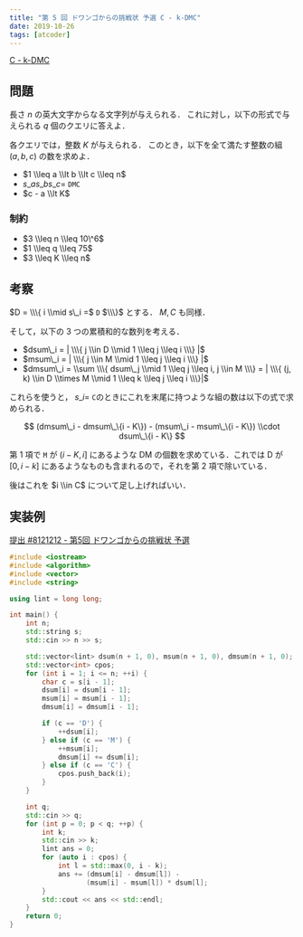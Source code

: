 ```yaml
---
title: "第 5 回 ドワンゴからの挑戦状 予選 C - k-DMC"
date: 2019-10-26
tags: [atcoder]
---
```


[C - k-DMC](https://atcoder.jp/contests/dwacon5th-prelims/tasks/dwacon5th_prelims_c)

## 問題

長さ $n$ の英大文字からなる文字列が与えられる．
これに対し，以下の形式で与えられる $q$ 個のクエリに答えよ．

各クエリでは，整数 $K$ が与えられる．
このとき，以下を全て満たす整数の組 $(a, b, c)$ の数を求めよ．

- $1 \\leq a \\lt b \\lt c \\leq n$
- $s\_a s\_b s\_c =$ `DMC`
- $c - a \\lt K$

### 制約

- $3 \\leq n \\leq 10\^6$
- $1 \\leq q \\leq 75$
- $3 \\leq K \\leq n$

## 考察

$D = \\\{ i \\mid s\_i =$ `D` $\\\}$ とする． $M, C$ も同様．

そして，以下の 3 つの累積和的な数列を考える．

- $dsum\_i = | \\\{ j \\in D \\mid 1 \\leq j \\leq i \\\} |$
- $msum\_i = | \\\{ j \\in M \\mid 1 \\leq j \\leq i \\\} |$
- $dmsum\_i = \\sum \\\{ dsum\_j \\mid 1 \\leq j \\leq i, j \\in M \\\} = | \\\{ (j, k) \\in D \\times M \\mid 1 \\leq k \\leq j \\leq i \\\}|$

これらを使うと， $s\_i =$ `C`のときにこれを末尾に持つような組の数は以下の式で求められる．

$$
(dmsum\_i - dmsum\_\{i - K\}) -
(msum\_i - msum\_\{i - K\}) \\cdot dsum\_\{i - K\}
$$

第 1 項で `M` が $(i-K, i]$ にあるような DM の個数を求めている．これでは D が $[0, i-k]$ にあるようなものも含まれるので，それを第 2 項で除いている．

後はこれを $i \\in C$ について足し上げればいい．

## 実装例

[提出 #8121212 - 第5回 ドワンゴからの挑戦状 予選](https://atcoder.jp/contests/dwacon5th-prelims/submissions/8121212)

```cpp
#include <iostream>
#include <algorithm>
#include <vector>
#include <string>

using lint = long long;

int main() {
    int n;
    std::string s;
    std::cin >> n >> s;

    std::vector<lint> dsum(n + 1, 0), msum(n + 1, 0), dmsum(n + 1, 0);
    std::vector<int> cpos;
    for (int i = 1; i <= n; ++i) {
        char c = s[i - 1];
        dsum[i] = dsum[i - 1];
        msum[i] = msum[i - 1];
        dmsum[i] = dmsum[i - 1];

        if (c == 'D') {
            ++dsum[i];
        } else if (c == 'M') {
            ++msum[i];
            dmsum[i] += dsum[i];
        } else if (c == 'C') {
            cpos.push_back(i);
        }
    }

    int q;
    std::cin >> q;
    for (int p = 0; p < q; ++p) {
        int k;
        std::cin >> k;
        lint ans = 0;
        for (auto i : cpos) {
            int l = std::max(0, i - k);
            ans += (dmsum[i] - dmsum[l]) -
                   (msum[i] - msum[l]) * dsum[l];
        }
        std::cout << ans << std::endl;
    }
    return 0;
}
```

